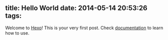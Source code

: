 title: Hello World
date: 2014-05-14 20:53:26
tags:
---

Welcome to [Hexo](http://hexo.io)! This is your very first post. Check [documentation](http://hexo.io/docs) to learn how to use.